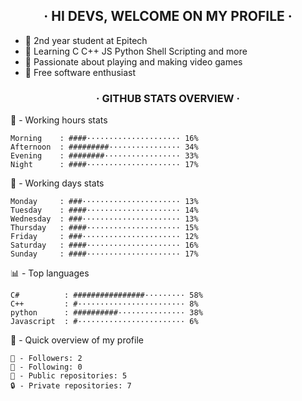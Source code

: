 <h2 align="center">
· HI DEVS, WELCOME ON MY PROFILE ·
</h2>

- 🧠 2nd year student at Epitech
- 🐳 Learning C C++ JS Python Shell Scripting and more
- 🐲 Passionate about playing and making video games
- 🎏 Free software enthusiast

<h3 align="center">
· GITHUB STATS OVERVIEW ·
</h3>

<!--START_SECTION:GITHUB_STATS-->
🌉 - Working hours stats
```text
Morning    : ####····················· 16%
Afternoon  : #########················ 34%
Evening    : ########················· 33%
Night      : ####····················· 17%
```
📅 - Working days stats
```text
Monday     : ###······················ 13%
Tuesday    : ####····················· 14%
Wednesday  : ###······················ 13%
Thursday   : ####····················· 15%
Friday     : ###······················ 12%
Saturday   : ####····················· 16%
Sunday     : ####····················· 17%
```
📊 - Top languages
```text
C#          : ################········· 58%
C++         : #························ 8%
python      : ##########··············· 38%
Javascript  : #························ 6%
```
🎏 - Quick overview of my profile
```text
👥 - Followers: 2
👤 - Following: 0
📂 - Public repositories: 5
🔒 - Private repositories: 7
```
<!--END_SECTION:GITHUB_STATS-->

